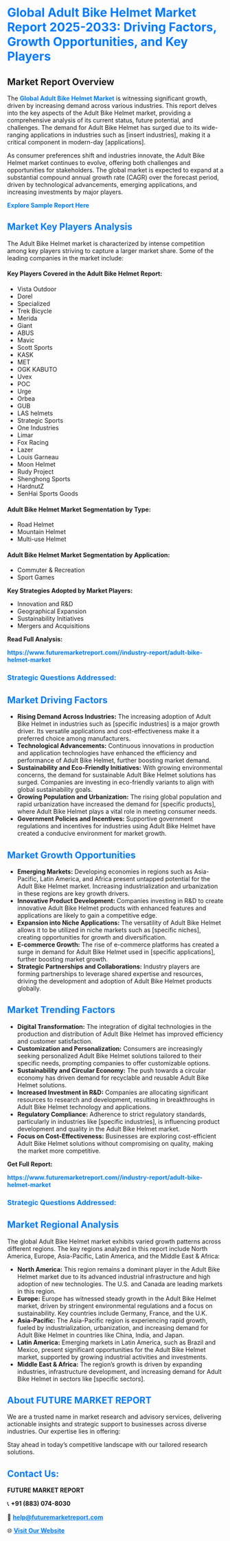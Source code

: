 <h1 style="color: #007BFF;">Global Adult Bike Helmet Market Report 2025-2033: Driving Factors, Growth Opportunities, and Key Players</h1>

<section id="overview">
<h2>Market Report Overview</h2>
<p>The <a href="https://www.futuremarketreport.com//industry-report/adult-bike-helmet-market" style="color: #007BFF; text-decoration: none;"><strong>Global Adult Bike Helmet Market</strong></a> is witnessing significant growth, driven by increasing demand across various industries. This report delves into the key aspects of the Adult Bike Helmet market, providing a comprehensive analysis of its current status, future potential, and challenges. The demand for Adult Bike Helmet has surged due to its wide-ranging applications in industries such as [insert industries], making it a critical component in modern-day [applications].</p>
<p>As consumer preferences shift and industries innovate, the Adult Bike Helmet market continues to evolve, offering both challenges and opportunities for stakeholders. The global market is expected to expand at a substantial compound annual growth rate (CAGR) over the forecast period, driven by technological advancements, emerging applications, and increasing investments by major players.</p>
</section>

<section id="overview">
<p><a href="https://www.futuremarketreport.com//request-sample/reportId=48174" style="color: #007BFF; text-decoration: none;"><strong>Explore Sample Report Here</strong></a></p>
</section>

<section id="key-players">
<h2 style="color: #007BFF;">Market Key Players Analysis</h2>
<p>The Adult Bike Helmet market is characterized by intense competition among key players striving to capture a larger market share. Some of the leading companies in the market include:</p>
<h4>Key Players Covered in the Adult Bike Helmet Report:</h4>
<ul><li>Vista Outdoor</li><li>Dorel</li><li>Specialized</li><li>Trek Bicycle</li><li>Merida</li><li>Giant</li><li>ABUS</li><li>Mavic</li><li>Scott Sports</li><li>KASK</li><li>MET</li><li>OGK KABUTO</li><li>Uvex</li><li>POC</li><li>Urge</li><li>Orbea</li><li>GUB</li><li>LAS helmets</li><li>Strategic Sports</li><li>One Industries</li><li>Limar</li><li>Fox Racing</li><li>Lazer</li><li>Louis Garneau</li><li>Moon Helmet</li><li>Rudy Project</li><li>Shenghong Sports</li><li>HardnutZ</li><li>SenHai Sports Goods</li></ul>
<h4>Adult Bike Helmet Market Segmentation by Type:</h4>
<ul><li>Road Helmet</li><li>Mountain Helmet</li><li>Multi-use Helmet</li></ul>

<h4>Adult Bike Helmet Market Segmentation by Application:</h4>
<ul><li>Commuter &amp; Recreation</li><li>Sport Games</li></ul>
<p><strong>Key Strategies Adopted by Market Players:</strong></p>
<ul>
<li>Innovation and R&D</li>
<li>Geographical Expansion</li>
<li>Sustainability Initiatives</li>
<li>Mergers and Acquisitions</li>
</ul>
</section>

<section>
<p><strong>Read Full Analysis: </strong></p><a href="https://www.futuremarketreport.com//industry-report/adult-bike-helmet-market" style="color: #007BFF; text-decoration: none;"><strong>https://www.futuremarketreport.com//industry-report/adult-bike-helmet-market</strong></a>
<h3 style="color: #007BFF;">Strategic Questions Addressed:</h3>
</section>

<section id="driving-factors">
<h2 style="color: #007BFF;">Market Driving Factors</h2>
<ul>
<li><strong>Rising Demand Across Industries:</strong> The increasing adoption of Adult Bike Helmet in industries such as [specific industries] is a major growth driver. Its versatile applications and cost-effectiveness make it a preferred choice among manufacturers.</li>
<li><strong>Technological Advancements:</strong> Continuous innovations in production and application technologies have enhanced the efficiency and performance of Adult Bike Helmet, further boosting market demand.</li>
<li><strong>Sustainability and Eco-Friendly Initiatives:</strong> With growing environmental concerns, the demand for sustainable Adult Bike Helmet solutions has surged. Companies are investing in eco-friendly variants to align with global sustainability goals.</li>
<li><strong>Growing Population and Urbanization:</strong> The rising global population and rapid urbanization have increased the demand for [specific products], where Adult Bike Helmet plays a vital role in meeting consumer needs.</li>
<li><strong>Government Policies and Incentives:</strong> Supportive government regulations and incentives for industries using Adult Bike Helmet have created a conducive environment for market growth.</li>
</ul>
</section>

<section id="growth-opportunities">
<h2 style="color: #007BFF;">Market Growth Opportunities</h2>
<ul>
<li><strong>Emerging Markets:</strong> Developing economies in regions such as Asia-Pacific, Latin America, and Africa present untapped potential for the Adult Bike Helmet market. Increasing industrialization and urbanization in these regions are key growth drivers.</li>
<li><strong>Innovative Product Development:</strong> Companies investing in R&D to create innovative Adult Bike Helmet products with enhanced features and applications are likely to gain a competitive edge.</li>
<li><strong>Expansion into Niche Applications:</strong> The versatility of Adult Bike Helmet allows it to be utilized in niche markets such as [specific niches], creating opportunities for growth and diversification.</li>
<li><strong>E-commerce Growth:</strong> The rise of e-commerce platforms has created a surge in demand for Adult Bike Helmet used in [specific applications], further boosting market growth.</li>
<li><strong>Strategic Partnerships and Collaborations:</strong> Industry players are forming partnerships to leverage shared expertise and resources, driving the development and adoption of Adult Bike Helmet products globally.</li>
</ul>
</section>

<section id="trending-factors">
<h2 style="color: #007BFF;">Market Trending Factors</h2>
<ul>
<li><strong>Digital Transformation:</strong> The integration of digital technologies in the production and distribution of Adult Bike Helmet has improved efficiency and customer satisfaction.</li>
<li><strong>Customization and Personalization:</strong> Consumers are increasingly seeking personalized Adult Bike Helmet solutions tailored to their specific needs, prompting companies to offer customizable options.</li>
<li><strong>Sustainability and Circular Economy:</strong> The push towards a circular economy has driven demand for recyclable and reusable Adult Bike Helmet solutions.</li>
<li><strong>Increased Investment in R&D:</strong> Companies are allocating significant resources to research and development, resulting in breakthroughs in Adult Bike Helmet technology and applications.</li>
<li><strong>Regulatory Compliance:</strong> Adherence to strict regulatory standards, particularly in industries like [specific industries], is influencing product development and quality in the Adult Bike Helmet market.</li>
<li><strong>Focus on Cost-Effectiveness:</strong> Businesses are exploring cost-efficient Adult Bike Helmet solutions without compromising on quality, making the market more competitive.</li>
</ul>
</section>

<section>
<p><strong>Get Full Report: </strong></p><a href="https://www.futuremarketreport.com//industry-report/adult-bike-helmet-market" style="color: #007BFF; text-decoration: none;"><strong>https://www.futuremarketreport.com//industry-report/adult-bike-helmet-market</strong></a>
<h3 style="color: #007BFF;">Strategic Questions Addressed:</h3>
</section>


<section id="regional-analysis">
<h2 style="color: #007BFF;">Market Regional Analysis</h2>
<p>The global Adult Bike Helmet market exhibits varied growth patterns across different regions. The key regions analyzed in this report include North America, Europe, Asia-Pacific, Latin America, and the Middle East & Africa:</p>
<ul>
<li><strong>North America:</strong> This region remains a dominant player in the Adult Bike Helmet market due to its advanced industrial infrastructure and high adoption of new technologies. The U.S. and Canada are leading markets in this region.</li>
<li><strong>Europe:</strong> Europe has witnessed steady growth in the Adult Bike Helmet market, driven by stringent environmental regulations and a focus on sustainability. Key countries include Germany, France, and the U.K.</li>
<li><strong>Asia-Pacific:</strong> The Asia-Pacific region is experiencing rapid growth, fueled by industrialization, urbanization, and increasing demand for Adult Bike Helmet in countries like China, India, and Japan.</li>
<li><strong>Latin America:</strong> Emerging markets in Latin America, such as Brazil and Mexico, present significant opportunities for the Adult Bike Helmet market, supported by growing industrial activities and investments.</li>
<li><strong>Middle East & Africa:</strong> The region’s growth is driven by expanding industries, infrastructure development, and increasing demand for Adult Bike Helmet in sectors like [specific sectors].</li>
</ul>
</section>

<footer>
<h2 style="color: #007BFF;">About FUTURE MARKET REPORT</h2>
<p>We are a trusted name in market research and advisory services, delivering actionable insights and strategic support to businesses across diverse industries. Our expertise lies in offering:</p>

<p>Stay ahead in today’s competitive landscape with our tailored research solutions.</p>

<h2 style="color: #007BFF;">Contact Us:</h2>
<p><strong>FUTURE MARKET REPORT</strong></p>
<p>📞 <strong>+91 (883) 074-8030</strong></p>
<p>📧 <strong><a href="mailto:help@futuremarketreport.com" style="color: #007BFF;">help@futuremarketreport.com</a></strong></p>
<p>🌐 <strong><a href="https://www.futuremarketreport.com/" style="color: #007BFF;">Visit Our Website</a></strong></p>
</footer>